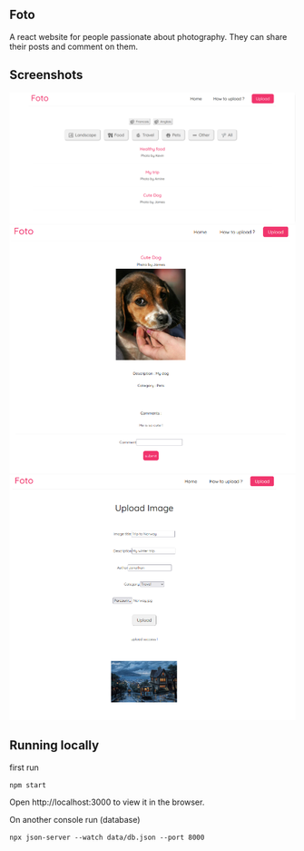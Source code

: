 ## Foto

A react website for people passionate about photography. They can share their posts and comment on them.

## Screenshots
![Home](assets/Home.png)
![Blog](assets/BlogDetail.png)
![Upload](assets/Upload.png)

## Running locally
first run 

    npm start

Open http://localhost:3000 to view it in the browser.



On another console run (database)

    npx json-server --watch data/db.json --port 8000


